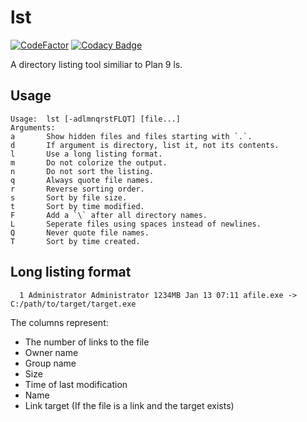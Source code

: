 # lst

[![CodeFactor](https://www.codefactor.io/repository/github/jamo42/lst/badge)](https://www.codefactor.io/repository/github/jamo42/lst)
[![Codacy Badge](https://api.codacy.com/project/badge/Grade/78dbf191dfa54757a887badcc010cc01)](https://www.codacy.com/manual/JaMo42/lst?utm_source=github.com&amp;utm_medium=referral&amp;utm_content=JaMo42/lst&amp;utm_campaign=Badge_Grade)

A directory listing tool similiar to Plan 9 ls.

## Usage

```
Usage:  lst [-adlmnqrstFLQT] [file...]
Arguments:
a       Show hidden files and files starting with `.`.
d       If argument is directory, list it, not its contents.
l       Use a long listing format.
m       Do not colorize the output.
n       Do not sort the listing.
q       Always quote file names.
r       Reverse sorting order.
s       Sort by file size.
t       Sort by time modified.
F       Add a `\` after all directory names.
L       Seperate files using spaces instead of newlines.
Q       Never quote file names.
T       Sort by time created.
```

## Long listing format

```
  1 Administrator Administrator 1234MB Jan 13 07:11 afile.exe -> C:/path/to/target/target.exe
```

The columns represent:

- The number of links to the file
- Owner name
- Group name
- Size
- Time of last modification
- Name
- Link target (If the file is a link and the target exists)
